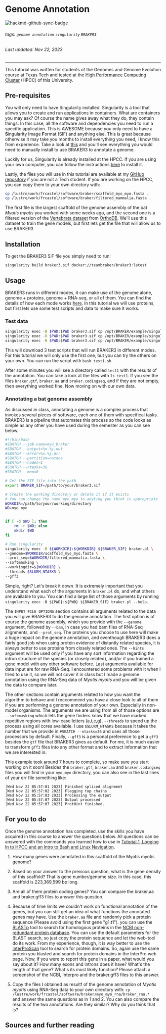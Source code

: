 # Genome Annotation
[![hackmd-github-sync-badge](https://hackmd.io/jqXB_tEgQtWxRVZc1ChNeQ/badge)](https://hackmd.io/jqXB_tEgQtWxRVZc1ChNeQ)

###### tags: `genome annotation` `singularity` `BRAKER3`

###### Last updated: Nov 22, 2023

------------------------------------------------------------------------

This tutorial was written for students of the Genomes and Genome Evolution course at Texas Tech and tested at the [High Performance Computing Cluster](https://https://www.depts.ttu.edu/hpcc/) (HPCC) of this University.

## <i class="fa fa-download fa-lg"></i> Pre-requisites

You will only need to have Singularity installed. Singularity is a tool that allows you to create and run applications in containers. What are containers you may ask? Of course the name gives away what they do, they contain things. In this case, all the software and dependencies you need to run a specific application. This is AWESOME because you only need to have a **S**ingularity **I**mage **F**ormat (SIF) and anything else. This is great because otherwise it may take you months to install everything you need, I know this from experience. Take a look at [this](https://github.com/Gaius-Augustus/BRAKER#braker) and you'll see everything you would need to manually install to use BRAKER3 to annotate a genome.

 Luckily for us, Singularity is already installed at the HPCC. If you are using your own computer, you can follow the instructions [here](https://docs.sylabs.io/guides/3.0/user-guide/installation.html) to install it.

Lastly, the files you will use in this tutorial are available at my [GitHub repository](https://github.com/Xacfran/Genome-Annotation-with-Braker3) if you are not a Tech student. If you are working on the HPCC, you can copy them to your own directory with:

```bash
cp /lustre/work/frcastel/software/braker/scaffold_myo_myo.fasta .
cp /lustre/work/frcastel/software/braker/filtered_mammalia.fasta .
```

The first file is the largest scaffold of the genome assembly of the bat *Myotis myotis* you worked with some weeks ago, and the second one is a filtered version of the [Vertebrata dataset](https://bioinf.uni-greifswald.de/bioinf/partitioned_odb11/) from [OrthoDB](https://www.orthodb.org/). We'll use this dataset to train the gene models, but first lets get the file that will allow us to use BRAKER3.

## <i class="fa fa-gears fa-lg"></i> Installation

To get the BRAKER3 SIF file you simply need to run:

```bash
singularity build braker3.sif docker://teambraker/braker3:latest
```

## <i class="fa fa-code fa-lg"></i> Usage

BRAKER3 runs in different modes, it can make use of the genome alone, genome + proteins, genome + RNA-seq, or all of them. You can find the details of how each mode works [here](https://github.com/Gaius-Augustus/BRAKER#overview-of-modes-for-running-braker). In this tutorial we will use proteins, but first lets use some test scripts and data to make sure it works.

### Test data

```bash
singularity exec -B $PWD:$PWD braker3.sif cp /opt/BRAKER/example/singularity-tests/test1.sh .
singularity exec -B $PWD:$PWD braker3.sif cp /opt/BRAKER/example/singularity-tests/test2.sh .
singularity exec -B $PWD:$PWD braker3.sif cp /opt/BRAKER/example/singularity-tests/test3.sh .
```

This will download 3 test scripts that will run BRAKER3 in different modes. For this tutorial we will only use the first one, but you can try the others on your own. You can run the script with `bash test1.sh`.

After some minutes you will see a directory called `test1` with the results of the annotation. You can take a look at the files with `ls test1`. If you see the files `braker.gtf`, `braker.aa` and `braker.codingseq`, and if they are not empty, then everything worked fine. Now moving on with our own data.

### Annotating a bat genome assembly

As discussed in class, annotating a genome is a complex process that invokes several pieces of software, each one of them with specifical tasks. BRAKER3 is a pipeline that automates this process so the code looks as simple as any other you have used during the semester as you can see below.

```bash
#!/bin/bash
#SBATCH --job-name=myo_braker
#SBATCH --output=%x.%j.out
#SBATCH --error=%x.%j.err
#SBATCH --partition=nocona
#SBATCH --nodes=1
#SBATCH --ntasks=36
#SBATCH --mem=0

# Get the SIF file into the path
export BRAKER_SIF=/path/to/your/braker3.sif

# Create the working directory or delete it if it exists
# You can change the name myo_myo to anyting you think is appropriate
WORKDIR=/path/to/your/working/directory
WD=myo_myo


if [ -d $WD ]; then
    rm -r $WD; else
    mkdir $WD
fi

# Run singularity
singularity exec -B ${WORKDIR}:${WORKDIR} ${BRAKER_SIF} braker.pl \
--genome=$WORKDIR/scaffold_myo_myo.fasta \
--prot_seq=$WORKDIR/filtered_mammalia.fasta \
--softmasking \
--workingdir=${WORKDIR} \
--threads $SLURM_NTASKS \
--gff3
```
Simple, right? Let's break it down. It is extremely important that you understand what each of the arguments in `braker.pl` do, and what others are available to you. You can find a large list of those arguments by running `singularity exec -B ${PWD}:${PWD} ${BRAKER_SIF} braker.pl --help`.

The `INPUT FILE OPTIONS` section contains all arguments related to the data you will give BRAKER3 to do the genome annotation. The first option is of course the genome assembly, which you provide with the `--genome` argument, followed by `--bam`, in case you had bam files of RNA-Seq alignments, and `--prot_seq`. The proteins you choose to use here will make a huge impact on the genome annotation, and eventhough BRAKER3 does a fairly good job when using protein evidence of distantly related species, it is always better to use proteins from closely related ones. The `--hints` argument will be used only if you have any sort information regarding the intron structure of the species (or closely related), and/or if you trained a gene model with any other software before. Last arguments available for data input are for raw RNA-Seq. I encountered some problems with it when I tried to use it, so we will not cover it in class but I made a genome annotation using the RNA-Seq data of *Myotis myotis* and you will be given the data to compare later.

The other sections contain arguments related to how you want the algorithm to behave and I reccommend you have a close look to all of them if you are performing a genome annotation of your own. Especially in non-model organisms. The arguments we are using from all of those options are `--softmasking` which lets the gene finders know that we have marked repetitive regions with low-case letters (a,t,c,g), `--threads` to speed up the process using all cores available. I use `$SLURM_NTASKS` because it takes the number that we provide in `#SBATCH --ntasks=36` and uses all those processors by default. Finally, `--gff3` is a personal preference to get a `gff3` besides the `gtf` file that BRAKER3 gives as default. For me, it is much easier to transform `gff3` files into any other format and to extract information that we are interested in.

This example took around 7 hours to complete, so make sure you start working on it soon! Besides the `braker.gtf`, `braker.aa` and `braker.codingseq` files you will find in your `myo_myo` directory, you can also see in the last lines of your err file something like:

```
[Wed Nov 22 05:57:01 2023] Finished spliced alignment
[Wed Nov 22 05:57:02 2023] Flagging top chains
[Wed Nov 22 05:57:03 2023] Processing the output
[Wed Nov 22 05:57:07 2023] Output processed
[Wed Nov 22 05:57:07 2023] ProtHint finished.
```
## For you to do

Once the genome annotation has completed, use the skills you have acquired in this course to answer the questions below. All questions can be answered with the commands you learned how to use in [Tutorial 1, Logging In to HPCC and an Intro to Bash and Linux Navigation](https://github.com/davidaray/Genomes-and-Genome-Evolution/wiki/01.-Logging-In-to-HPCC-and-an-Intro-to-Bash-and-Linux-Navigation).

1. How many genes were annotated in this scaffold of the Myotis myotis genome?

2. Based on your answer to the previous question, what is the gene density of this scaffold? That is gene number/genome size. In this case, this scaffold is 223,369,599 bp long.

3. Are all of them protein coding genes? You can compare the braker.aa and braker.gff3 files to answer this question.

4. Because of time limits we couldn't work on functional annotation of the genes, but you can still get an idea of what functions the annotated genes may have. Use the `braker.aa` file and randomly pick a protein sequence (Please avoid using the first gene "g1.t1"). you can use the [BLASTp](https://blast.ncbi.nlm.nih.gov/Blast.cgi?PAGE=Proteins) tool to search for homologous proteins in the [NCBI non-redundant protein database](https://www.ncbi.nlm.nih.gov/refseq/about/nonredundantproteins/). You can use the default parameters for the BLAST search, so just copy the protein sequence and let the web-tool do its work.
From my experience, though, it is way better to use the [InterProScan](https://www.ebi.ac.uk/interpro/search/sequence/) tool to search for protein domains. So, again use the same protein you blasted and search for protein domains in the InterPro web page.
Now, if you were to report this gene in a paper, what would you say about it? How many exons and introns does it have? What's the length of that gene? What's its most likely function?
Please attach a screenshot of the NCBI, Interpro and the braker.gff3 files to this answer.

5. Copy the files I obtained as resultf of the genome annotation of *Myotis myotis* using RNA-Seq data to your own directory with: `cp /lustre/work/frcastel/software/braker/myo_myo_rna/braker_rna.* .` and answer the same questions as in 1 and 2. You can also compare the results of the two annotations. Are they similar? Why do you think that is?

##  Sources and further reading

